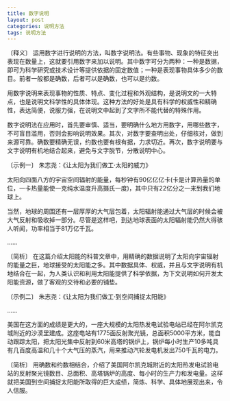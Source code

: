 ```yaml
---
title: 数字说明
layout: post
categories: 说明方法
tags: 说明方法
---
```


〔释义〕 运用数字进行说明的方法，叫数字说明法。有些事物、现象的特征突出表现在数量上，这就要引用数字来加以说明。其中数字可分为两种：一种是数据，即可为科学研究或技术设计等提供依据的固定数值；一种是表现事物具体多少的数目。前者一般都是确数，后者可以是确数，也可以是约数。

用数字说明来表现事物的性质、特点、变化过程和外观结构，是说明文的一大特点，也是说明文科学性的具体体现。这种方法的好处是具有科学的权威性和精确性，表达简便，说服力强，在说明文中起到了文字所不能代替的特殊作用。

数字说明法在应用时，首先要审慎、适当，要明确什么地方用数字，用哪些数字，不可盲目滥用，否则会影响说明效果。其次，对数字要查明出处，仔细核对，做到来源可靠。确数要精确无误，约数也要有根有据，力求切近。再次，数字说明要与文字说明有机地结合起来，避免与文字脱节，分散说明中心。

〔示例一〕 朱志尧：《让太阳为我们做工·太阳的威力》

太阳向四面八方的宇宙空间辐射的能量，每秒钟有90亿亿亿卡(卡是计算热量的单位，一卡热量能使一克纯水温度升高摄氏一度)，其中只有22亿分之一来到我们地球上。

当然，地球的周围还有一层厚厚的大气层包着，太阳辐射能通过大气层的时候会被大气反射和吸收掉一部分。尽管是这样吧，到达地球表面的太阳辐射能仍然大得骇人听闻，功率相当于81万亿千瓦。

……

〔简析〕 在这篇介绍太阳能的科普文章中，用精确的数据说明了太阳向宇宙辐射的能量之巨，地球接受的太阳能之多。其中数据具体、权威，并且与文字说明有机地结合在一起，为人类认识和利用太阳能提供了科学依据，为下文说明如何开发太阳能资源，做了客观的交待和必要的铺垫。

〔示例二〕 朱志尧：《让太阳为我们做工·到空间捕捉太阳能》

……

美国在这方面的成绩是更大的，一座大规模的太阳热发电试验电站已经在阿尔凯克城附近的沙漠里建成。这座电站有1775面反射聚光镜，总面积5000平方米，能自动跟踪太阳，把太阳光集中反射到60米高塔的锅炉上，锅炉每小时生产10多吨具有几百度高温和几十个大气压的蒸汽，用来推动汽轮发电机发出750千瓦的电力。

〔简析〕 用确数和约数相结合，介绍了美国阿尔凯克城附近的太阳热发电试验电站的反射聚光镜数目、总面积、高塔锅炉的高度、每小时的生产力和发电量。这样就把美国到空间捕捉太阳能所取得的巨大成绩，简炼、科学、具体地展现出来，令人信服。 